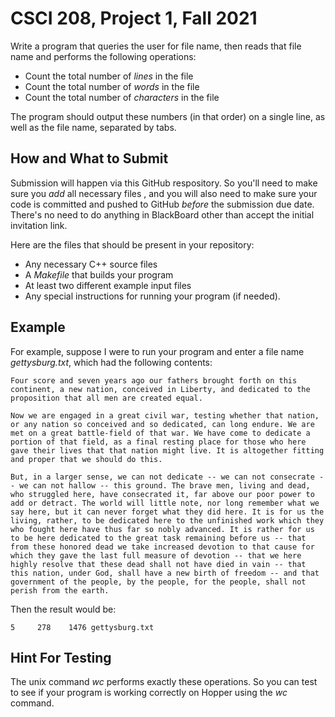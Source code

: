 # CSCI 208, Project 1, Fall 2021

Write a program that queries the user for file name, then reads that file name and performs the following operations:
* Count the total number of *lines* in the file
* Count the total number of *words* in the file
* Count the total number of *characters* in the file

The program should output these numbers (in that order) on a single line, as well as the file name, separated by tabs.  

## How and What to Submit
Submission will happen via this GitHub respository.  So you'll need to make sure you *add* all necessary files , and you will also need to make sure your code is committed and pushed to GitHub *before* the submission due date.  There's no need to do anything in BlackBoard other than accept the initial invitation link.

Here are the files that should be present in your repository:
* Any necessary C++ source files
* A *Makefile* that builds your program
* At least two different example input files
* Any special instructions for running your program (if needed).

## Example
For example, suppose I were to run your program and enter a file name *gettysburg.txt*, which had the following contents:
```
Four score and seven years ago our fathers brought forth on this continent, a new nation, conceived in Liberty, and dedicated to the proposition that all men are created equal.

Now we are engaged in a great civil war, testing whether that nation, or any nation so conceived and so dedicated, can long endure. We are met on a great battle-field of that war. We have come to dedicate a portion of that field, as a final resting place for those who here gave their lives that that nation might live. It is altogether fitting and proper that we should do this.

But, in a larger sense, we can not dedicate -- we can not consecrate -- we can not hallow -- this ground. The brave men, living and dead, who struggled here, have consecrated it, far above our poor power to add or detract. The world will little note, nor long remember what we say here, but it can never forget what they did here. It is for us the living, rather, to be dedicated here to the unfinished work which they who fought here have thus far so nobly advanced. It is rather for us to be here dedicated to the great task remaining before us -- that from these honored dead we take increased devotion to that cause for which they gave the last full measure of devotion -- that we here highly resolve that these dead shall not have died in vain -- that this nation, under God, shall have a new birth of freedom -- and that government of the people, by the people, for the people, shall not perish from the earth.
```

Then the result would be:
```
5     278    1476 gettysburg.txt
```

## Hint For Testing
The unix command *wc* performs exactly these operations.  So you can test to see if your program is working correctly on Hopper using the *wc* command.

